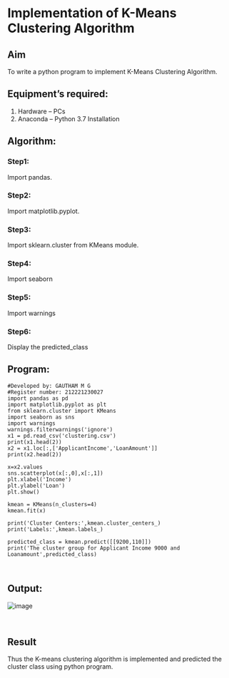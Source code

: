 # Implementation of K-Means Clustering Algorithm
## Aim
To write a python program to implement K-Means Clustering Algorithm.
## Equipment’s required:
1.	Hardware – PCs
2.	Anaconda – Python 3.7 Installation

## Algorithm:

### Step1:
Import pandas.
<br>

### Step2:
Import matplotlib.pyplot.
<br>

### Step3:
Import sklearn.cluster from KMeans module.
<br>

### Step4:
Import seaborn
<br>

### Step5:
Import warnings
<br>
### Step6:
Display the predicted_class

## Program:
```
#Developed by: GAUTHAM M G
#Register number: 212221230027
import pandas as pd
import matplotlib.pyplot as plt
from sklearn.cluster import KMeans
import seaborn as sns
import warnings
warnings.filterwarnings('ignore')
x1 = pd.read_csv('clustering.csv')
print(x1.head(2))
x2 = x1.loc[:,['ApplicantIncome','LoanAmount']]
print(x2.head(2))

x=x2.values
sns.scatterplot(x[:,0],x[:,1])
plt.xlabel('Income')
plt.ylabel('Loan')
plt.show()

kmean = KMeans(n_clusters=4)
kmean.fit(x)

print('Cluster Centers:',kmean.cluster_centers_)
print('Labels:',kmean.labels_)

predicted_class = kmean.predict([[9200,110]])
print('The cluster group for Applicant Income 9000 and Loanamount',predicted_class)



```
## Output:
![image](https://user-images.githubusercontent.com/94810884/153896358-a665c659-5d2c-459e-a62f-0b0a28949cd6.png)


<br>

## Result
Thus the K-means clustering algorithm is implemented and predicted the cluster class using python program.
